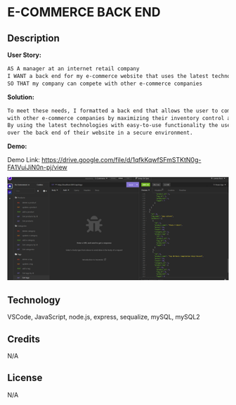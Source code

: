 # E-COMMERCE BACK END
## Description 

**User Story:**
```md
AS A manager at an internet retail company
I WANT a back end for my e-commerce website that uses the latest technologies
SO THAT my company can compete with other e-commerce companies
```


**Solution:**
```md
To meet these needs, I formatted a back end that allows the user to compete
with other e-commerce companies by maximizing their inventory control and organization.
By using the latest technologies with easy-to-use functionality the user will have full control 
over the back end of their website in a secure environment. 

```

**Demo:**


Demo Link: https://drive.google.com/file/d/1qfkKqwfSFmSTKtN0g-FA1VuiJiN0n-pj/view

![Alt text](image/ecommerce.png)



## Technology
VSCode, JavaScript, node.js, express, sequalize, mySQL, mySQL2

## Credits
N/A

## License 
N/A